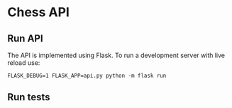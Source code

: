 # Chess API

## Run API

The API is implemented using Flask.
To run a development server with live reload use:

```
FLASK_DEBUG=1 FLASK_APP=api.py python -m flask run
```

## Run tests
